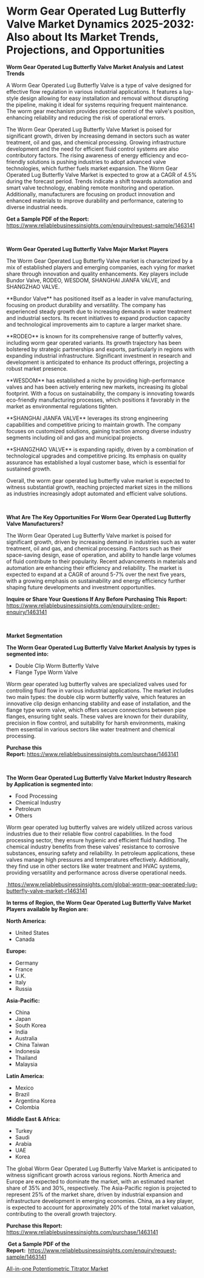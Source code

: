 <p><h1>Worm Gear Operated Lug Butterfly Valve Market Dynamics 2025-2032: Also about Its Market Trends, Projections, and Opportunities</h1></p><p><strong>Worm Gear Operated Lug Butterfly Valve Market Analysis and Latest Trends</strong></p>
<p><p>A Worm Gear Operated Lug Butterfly Valve is a type of valve designed for effective flow regulation in various industrial applications. It features a lug-style design allowing for easy installation and removal without disrupting the pipeline, making it ideal for systems requiring frequent maintenance. The worm gear mechanism provides precise control of the valve's position, enhancing reliability and reducing the risk of operational errors.</p><p>The Worm Gear Operated Lug Butterfly Valve Market is poised for significant growth, driven by increasing demand in sectors such as water treatment, oil and gas, and chemical processing. Growing infrastructure development and the need for efficient fluid control systems are also contributory factors. The rising awareness of energy efficiency and eco-friendly solutions is pushing industries to adopt advanced valve technologies, which further fuels market expansion. The Worm Gear Operated Lug Butterfly Valve Market is expected to grow at a CAGR of 4.5% during the forecast period. Trends indicate a shift towards automation and smart valve technology, enabling remote monitoring and operation. Additionally, manufacturers are focusing on product innovation and enhanced materials to improve durability and performance, catering to diverse industrial needs.</p></p>
<p><strong>Get a Sample PDF of the Report:&nbsp;</strong> <a href="https://www.reliablebusinessinsights.com/enquiry/request-sample/1463141?utm_campaign=2321&utm_medium=2&utm_source=Github&utm_content=ia&utm_term=12042025&utm_id=worm-gear-operated-lug-butterfly-valve">https://www.reliablebusinessinsights.com/enquiry/request-sample/1463141</a></p>
<p>&nbsp;</p>
<p><strong>Worm Gear Operated Lug Butterfly Valve Major Market Players</strong></p>
<p><p>The Worm Gear Operated Lug Butterfly Valve market is characterized by a mix of established players and emerging companies, each vying for market share through innovation and quality enhancements. Key players include Bundor Valve, RODEO, WESDOM, SHANGHAI JIANFA VALVE, and SHANGZHAO VALVE.</p><p>**Bundor Valve** has positioned itself as a leader in valve manufacturing, focusing on product durability and versatility. The company has experienced steady growth due to increasing demands in water treatment and industrial sectors. Its recent initiatives to expand production capacity and technological improvements aim to capture a larger market share.</p><p>**RODEO** is known for its comprehensive range of butterfly valves, including worm gear operated variants. Its growth trajectory has been bolstered by strategic partnerships and exports, particularly in regions with expanding industrial infrastructure. Significant investment in research and development is anticipated to enhance its product offerings, projecting a robust market presence.</p><p>**WESDOM** has established a niche by providing high-performance valves and has been actively entering new markets, increasing its global footprint. With a focus on sustainability, the company is innovating towards eco-friendly manufacturing processes, which positions it favorably in the market as environmental regulations tighten.</p><p>**SHANGHAI JIANFA VALVE** leverages its strong engineering capabilities and competitive pricing to maintain growth. The company focuses on customized solutions, gaining traction among diverse industry segments including oil and gas and municipal projects.</p><p>**SHANGZHAO VALVE** is expanding rapidly, driven by a combination of technological upgrades and competitive pricing. Its emphasis on quality assurance has established a loyal customer base, which is essential for sustained growth.</p><p>Overall, the worm gear operated lug butterfly valve market is expected to witness substantial growth, reaching projected market sizes in the millions as industries increasingly adopt automated and efficient valve solutions.</p></p>
<p>&nbsp;</p>
<p><strong>What Are The Key Opportunities For Worm Gear Operated Lug Butterfly Valve Manufacturers?</strong></p>
<p><p>The Worm Gear Operated Lug Butterfly Valve market is poised for significant growth, driven by increasing demand in industries such as water treatment, oil and gas, and chemical processing. Factors such as their space-saving design, ease of operation, and ability to handle large volumes of fluid contribute to their popularity. Recent advancements in materials and automation are enhancing their efficiency and reliability. The market is expected to expand at a CAGR of around 5-7% over the next five years, with a growing emphasis on sustainability and energy efficiency further shaping future developments and investment opportunities.</p></p>
<p><strong>Inquire or Share Your Questions If Any Before Purchasing This Report:</strong> <a href="https://www.reliablebusinessinsights.com/enquiry/pre-order-enquiry/1463141?utm_campaign=2321&utm_medium=2&utm_source=Github&utm_content=ia&utm_term=12042025&utm_id=worm-gear-operated-lug-butterfly-valve">https://www.reliablebusinessinsights.com/enquiry/pre-order-enquiry/1463141</a></p>
<p>&nbsp;</p>
<p><strong>Market Segmentation</strong></p>
<p><strong>The Worm Gear Operated Lug Butterfly Valve Market Analysis by types is segmented into:</strong></p>
<p><ul><li>Double Clip Worm Butterfly Valve</li><li>Flange Type Worm Valve</li></ul></p>
<p><p>Worm gear operated lug butterfly valves are specialized valves used for controlling fluid flow in various industrial applications. The market includes two main types: the double clip worm butterfly valve, which features an innovative clip design enhancing stability and ease of installation, and the flange type worm valve, which offers secure connections between pipe flanges, ensuring tight seals. These valves are known for their durability, precision in flow control, and suitability for harsh environments, making them essential in various sectors like water treatment and chemical processing.</p></p>
<p><strong>Purchase this Report:&nbsp;</strong><a href="https://www.reliablebusinessinsights.com/purchase/1463141?utm_campaign=2321&utm_medium=2&utm_source=Github&utm_content=ia&utm_term=12042025&utm_id=worm-gear-operated-lug-butterfly-valve">https://www.reliablebusinessinsights.com/purchase/1463141</a></p>
<p>&nbsp;</p>
<p><strong>The Worm Gear Operated Lug Butterfly Valve Market Industry Research by Application is segmented into:</strong></p>
<p><ul><li>Food Processing</li><li>Chemical Industry</li><li>Petroleum</li><li>Others</li></ul></p>
<p><p>Worm gear operated lug butterfly valves are widely utilized across various industries due to their reliable flow control capabilities. In the food processing sector, they ensure hygienic and efficient fluid handling. The chemical industry benefits from these valves' resistance to corrosive substances, ensuring safety and reliability. In petroleum applications, these valves manage high pressures and temperatures effectively. Additionally, they find use in other sectors like water treatment and HVAC systems, providing versatility and performance across diverse operational needs.</p></p>
<p><a href="https://www.reliablebusinessinsights.com/global-worm-gear-operated-lug-butterfly-valve-market-r1463141?utm_campaign=2321&utm_medium=2&utm_source=Github&utm_content=ia&utm_term=12042025&utm_id=worm-gear-operated-lug-butterfly-valve">&nbsp;https://www.reliablebusinessinsights.com/global-worm-gear-operated-lug-butterfly-valve-market-r1463141</a></p>
<p><strong>In terms of Region, the Worm Gear Operated Lug Butterfly Valve Market Players available by Region are:</strong></p>
<p>
    <p> <strong> North America: </strong>
        <ul>
            <li>United States</li>
            <li>Canada</li>
        </ul>
        </p> 
    <p> <strong> Europe: </strong>
        <ul>
            <li>Germany</li>
            <li>France</li>
            <li>U.K.</li>
            <li>Italy</li>
            <li>Russia</li>
        </ul>
        </p> 
    <p> <strong> Asia-Pacific: </strong>
        <ul>
            <li>China</li>
            <li>Japan</li>
            <li>South Korea</li>
            <li>India</li>
            <li>Australia</li>
            <li>China Taiwan</li>
            <li>Indonesia</li>
            <li>Thailand</li>
            <li>Malaysia</li>
        </ul>
        </p> 
    <p> <strong> Latin America: </strong>
        <ul>
            <li>Mexico</li>
            <li>Brazil</li>
            <li>Argentina Korea</li>
            <li>Colombia</li>
        </ul>
        </p> 
    <p> <strong> Middle East & Africa: </strong>
        <ul>
            <li>Turkey</li>
            <li>Saudi</li>
            <li>Arabia</li>
            <li>UAE</li>
            <li>Korea</li>
        </ul>
    </p>
    </p>
<p><p>The global Worm Gear Operated Lug Butterfly Valve Market is anticipated to witness significant growth across various regions. North America and Europe are expected to dominate the market, with an estimated market share of 35% and 30%, respectively. The Asia-Pacific region is projected to represent 25% of the market share, driven by industrial expansion and infrastructure development in emerging economies. China, as a key player, is expected to account for approximately 20% of the total market valuation, contributing to the overall growth trajectory.</p></p>
<p><strong>Purchase this Report: </strong><a href="https://www.reliablebusinessinsights.com/purchase/1463141?utm_campaign=2321&utm_medium=2&utm_source=Github&utm_content=ia&utm_term=12042025&utm_id=worm-gear-operated-lug-butterfly-valve">https://www.reliablebusinessinsights.com/purchase/1463141</a></p>
<p>&nbsp;<strong>Get a Sample PDF of the Report:&nbsp;&nbsp;</strong><a href="https://www.reliablebusinessinsights.com/enquiry/request-sample/1463141?utm_campaign=2321&utm_medium=2&utm_source=Github&utm_content=ia&utm_term=12042025&utm_id=worm-gear-operated-lug-butterfly-valve">https://www.reliablebusinessinsights.com/enquiry/request-sample/1463141</a></p>
<p><strong></strong></p>
<p><p><a href="https://github.com/amramcocosxa/Market-Research-Report-List-1/blob/main/all-in-one-potentiometric-titrator-market.md?utm_campaign=2321&utm_medium=2&utm_source=Github&utm_content=ia&utm_term=12042025&utm_id=worm-gear-operated-lug-butterfly-valve">All-in-one Potentiometric Titrator Market</a></p></p>